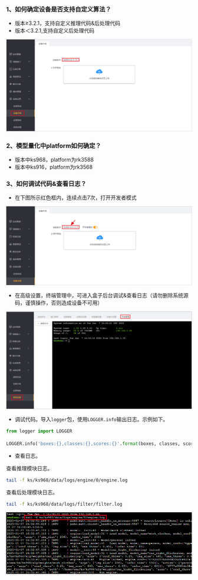 ### 1、如何确定设备是否支持自定义算法？

- 版本≥3.2.1，支持自定义推理代码&后处理代码
- 版本＜3.2.1,支持自定义后处理代码

![faq_1](./assets/faq_1.png)

### 2、模型量化中platform如何确定？

- 版本中ks968，platform为rk3588
- 版本中ks916，platform为rk3568

### 3、如何调试代码&查看日志？

- 在下图所示红色框内，连续点击7次，打开开发者模式

![faq_2](./assets/faq_2.png)

- 在高级设置，终端管理中，可进入盒子后台调试&查看日志（请勿删除系统源码，谨慎操作，否则造成设备不可用）

![faq_3](./assets/faq_3.png)

- 调试代码。导入`logger`包，使用`LOGGER.info`输出日志。示例如下。

```python
from logger import LOGGER

LOGGER.info('boxes:{},classes:{},scores:{}'.format(boxes, classes, scores))
```

- 查看日志。

查看推理模块日志。

```bash
tail -f ks/ks968/data/logs/engine/0/engine.log
```

查看后处理模块日志。

```bash
tail -f ks/ks968/data/logs/filter/filter.log
```

![faq_3](./assets/faq_4.png)
